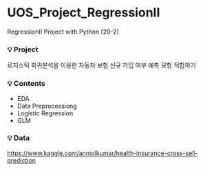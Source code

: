 # UOS_Project_RegressionII
RegressionII Project with Python (20-2)


### 💡 Project
로지스틱 회귀분석을 이용한 자동차 보험 신규 가입 여부 예측 모형 적합하기

### 💡 Contents
* EDA
* Data Preprocessiong
* Logistic Regression 
* GLM 

### 💡 Data 
https://www.kaggle.com/anmolkumar/health-insurance-cross-sell-prediction
